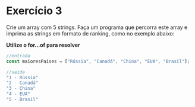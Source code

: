 # Exercício 3

Crie um array com 5 strings. Faça um programa que percorra este array e imprima as strings em formato de ranking, como no exemplo abaixo:


**Utilize o for...of para resolver**
```jsx
//entrada
const maioresPaises = ["Rússia", "Canadá", "China", "EUA", "Brasil"];

//saída
"1 - Rússia"
"2 - Canadá"
"3 - China"
"4 - EUA"
"5 - Brasil"
```